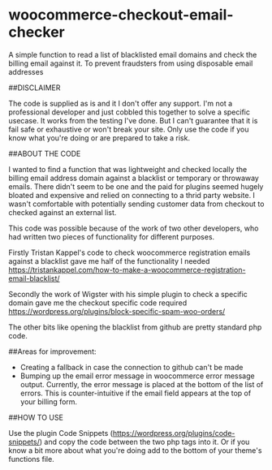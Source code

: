 # woocommerce-checkout-email-checker
A simple function to read a list of blacklisted email domains and check the billing email against it. To prevent fraudsters from using disposable email addresses

##DISCLAIMER

The code is supplied as is and it I don't offer any support. I'm not a professional developer and just cobbled this together to solve a specific usecase. It works from the testing I've done. But I can't guarantee that it is fail safe or exhaustive or won't break your site. Only use the code if you know what you're doing or are prepared to take a risk.

##ABOUT THE CODE

I wanted to find a function that was lightweight and checked locally the billing email address domain against a blacklist or temporary or throwaway emails. There didn't seem to be one and the paid for plugins seemed hugely bloated and expensive and relied on connecting to a thrid party website. I wasn't comfortable with potentially sending customer data from checkout to checked against an external list.

This code was possible because of the work of two other developers, who had written two pieces of functionality for different purposes.

Firstly Tristan Kappel's code to check woocommerce registration emails against a blacklist gave me half of the functionality I needed
https://tristankappel.com/how-to-make-a-woocommerce-registration-email-blacklist/

Secondly the work of Wigster with his simple plugin to check a specific domain gave me the checkout specific code required
https://wordpress.org/plugins/block-specific-spam-woo-orders/

The other bits like opening the blacklist from github are pretty standard php code.

##Areas for improvement:
- Creating a fallback in case the connection to github can't be made
- Bumping up the email error message in woocommerce error message output. Currently, the error message is placed at the bottom of the list of errors. This is counter-intuitive if the email field appears at the top of your billing form.

##HOW TO USE

Use the plugin Code Snippets (https://wordpress.org/plugins/code-snippets/) and copy the code between the two php tags into it. Or if you know a bit more about what you're doing add to the bottom of your theme's functions file.





